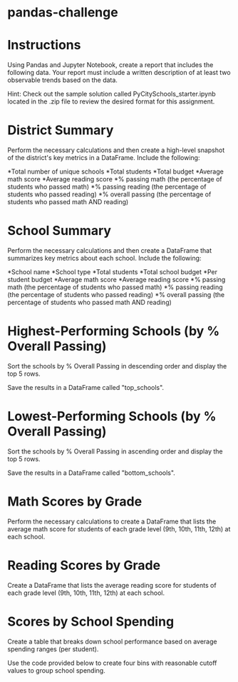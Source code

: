# pandas-challenge

# Instructions
Using Pandas and Jupyter Notebook, create a report that includes the following data. Your report must include a written description of at least two observable trends based on the data.

Hint: Check out the sample solution called PyCitySchools_starter.ipynb located in the .zip file to review the desired format for this assignment.

# District Summary
Perform the necessary calculations and then create a high-level snapshot of the district's key metrics in a DataFrame.
Include the following:

*Total number of unique schools
*Total students
*Total budget
*Average math score
*Average reading score
*% passing math (the percentage of students who passed math)
*% passing reading (the percentage of students who passed reading)
*% overall passing (the percentage of students who passed math AND reading)

# School Summary
Perform the necessary calculations and then create a DataFrame that summarizes key metrics about each school.
Include the following:

*School name
*School type
*Total students
*Total school budget
*Per student budget
*Average math score
*Average reading score
*% passing math (the percentage of students who passed math)
*% passing reading (the percentage of students who passed reading)
*% overall passing (the percentage of students who passed math AND reading)

# Highest-Performing Schools (by % Overall Passing)
Sort the schools by % Overall Passing in descending order and display the top 5 rows.

Save the results in a DataFrame called "top_schools".

# Lowest-Performing Schools (by % Overall Passing)
Sort the schools by % Overall Passing in ascending order and display the top 5 rows.

Save the results in a DataFrame called "bottom_schools".

# Math Scores by Grade
Perform the necessary calculations to create a DataFrame that lists the average math score for students of each grade level (9th, 10th, 11th, 12th) at each school.

# Reading Scores by Grade
Create a DataFrame that lists the average reading score for students of each grade level (9th, 10th, 11th, 12th) at each school.

# Scores by School Spending
Create a table that breaks down school performance based on average spending ranges (per student).

Use the code provided below to create four bins with reasonable cutoff values to group school spending.


